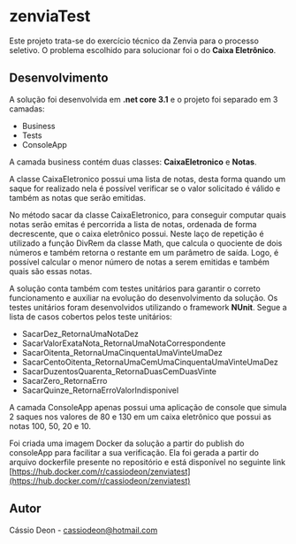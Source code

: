 # zenviaTest

Este projeto trata-se do exercício técnico da Zenvia para o processo seletivo.
O problema escolhido para solucionar foi o do **Caixa Eletrônico**.

## Desenvolvimento

A solução foi desenvolvida em **.net core 3.1** e o projeto foi separado em 3 camadas:

- Business
- Tests
- ConsoleApp

A camada business contém duas classes: **CaixaEletronico** e **Notas**.

A classe CaixaEletronico possui uma lista de notas, desta forma quando um saque for realizado nela é possível verificar se o valor solicitado é válido e também as notas que serão emitidas.

No método sacar da classe CaixaEletronico, para conseguir computar quais notas serão emitas é percorrida a lista de notas, ordenada de forma decrescente, que o caixa eletrônico possui. Neste laço de repetição é utilizado a função DivRem da classe Math, que calcula o quociente de dois números e também retorna o restante em um parâmetro de saída. Logo, é possível calcular o menor número de notas a serem emitidas e também quais são essas notas.

A solução conta também com testes unitários para garantir o correto funcionamento e auxiliar na evolução do desenvolvimento da solução.
Os testes unitários foram desenvolvidos utilizando o framework **NUnit**. Segue a lista de casos cobertos pelos teste unitários:

- SacarDez_RetornaUmaNotaDez
- SacarValorExataNota_RetornaUmaNotaCorrespondente
- SacarOitenta_RetornaUmaCinquentaUmaVinteUmaDez
- SacarCentoOitenta_RetornaUmaCemUmaCinquentaUmaVinteUmaDez
- SacarDuzentosQuarenta_RetornaDuasCemDuasVinte
- SacarZero_RetornaErro
- SacarQuinze_RetornaErroValorIndisponivel

A camada ConsoleApp apenas possui uma aplicação de console que simula 2 saques nos valores de 80 e 130 em um caixa eletrônico que possui as notas 100, 50, 20 e 10.

Foi criada uma imagem Docker da solução a partir do publish do consoleApp para facilitar a sua verificação. Ela foi gerada a partir do arquivo dockerfile presente no repositório e está disponível no seguinte link [https://hub.docker.com/r/cassiodeon/zenviatest](https://hub.docker.com/r/cassiodeon/zenviatest)

## Autor
Cássio Deon - cassiodeon@hotmail.com